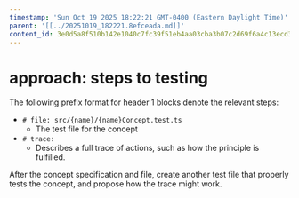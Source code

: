 ```yaml
---
timestamp: 'Sun Oct 19 2025 18:22:21 GMT-0400 (Eastern Daylight Time)'
parent: '[[../20251019_182221.8efceada.md]]'
content_id: 3e0d5a8f510b142e1040c7fc39f51eb4aa03cba3b07c2d69f6a4c13ecd353a86
---
```


# approach: steps to testing

The following prefix format for header 1 blocks denote the relevant steps:

* `# file: src/{name}/{name}Concept.test.ts`
  * The test file for the concept
* `# trace:`
  * Describes a full trace of actions, such as how the principle is fulfilled.

After the concept specification and file, create another test file that properly tests the concept, and propose how the trace might work.
